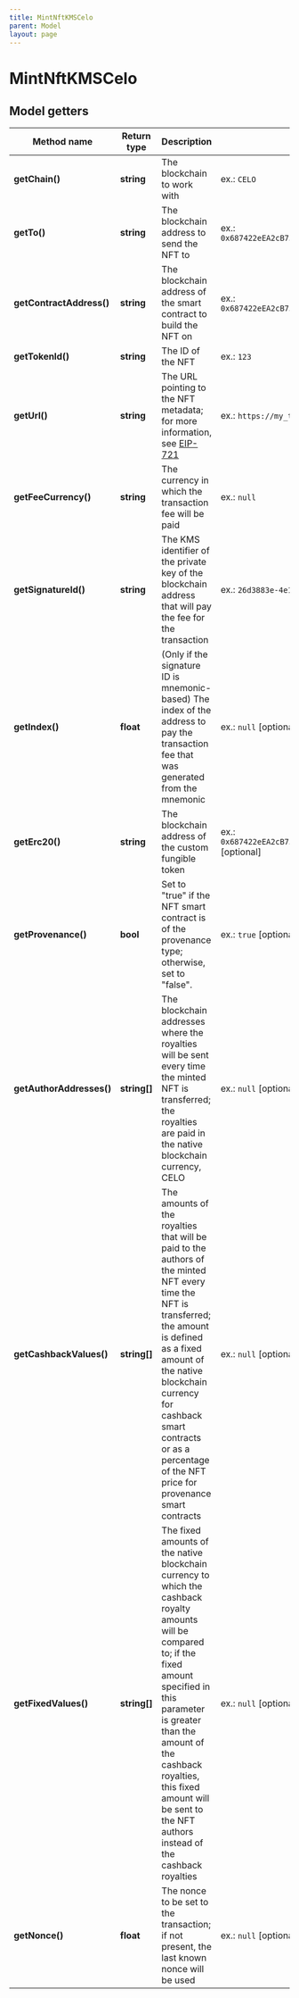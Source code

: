 ```yaml
---
title: MintNftKMSCelo
parent: Model
layout: page
---
```


# MintNftKMSCelo

## Model getters

Method name | Return type | Description | Notes
------------ | ------------- | ------------- | -------------
**getChain()** | **string** | The blockchain to work with | ex.: `CELO`
**getTo()** | **string** | The blockchain address to send the NFT to | ex.: `0x687422eEA2cB73B5d3e242bA5456b782919AFc85`
**getContractAddress()** | **string** | The blockchain address of the smart contract to build the NFT on | ex.: `0x687422eEA2cB73B5d3e242bA5456b782919AFc85`
**getTokenId()** | **string** | The ID of the NFT | ex.: `123`
**getUrl()** | **string** | The URL pointing to the NFT metadata; for more information, see <a href="https://eips.ethereum.org/EIPS/eip-721#specification" target="_blank">EIP-721</a> | ex.: `https://my_token_data.com`
**getFeeCurrency()** | **string** | The currency in which the transaction fee will be paid | ex.: `null`
**getSignatureId()** | **string** | The KMS identifier of the private key of the blockchain address that will pay the fee for the transaction | ex.: `26d3883e-4e17-48b3-a0ee-09a3e484ac83`
**getIndex()** | **float** | (Only if the signature ID is mnemonic-based) The index of the address to pay the transaction fee that was generated from the mnemonic | ex.: `null` [optional]
**getErc20()** | **string** | The blockchain address of the custom fungible token | ex.: `0x687422eEA2cB73B5d3e242bA5456b782919AFc85` [optional]
**getProvenance()** | **bool** | Set to "true" if the NFT smart contract is of the provenance type; otherwise, set to "false". | ex.: `true` [optional]
**getAuthorAddresses()** | **string[]** | The blockchain addresses where the royalties will be sent every time the minted NFT is transferred; the royalties are paid in the native blockchain currency, CELO | ex.: `null` [optional]
**getCashbackValues()** | **string[]** | The amounts of the royalties that will be paid to the authors of the minted NFT every time the NFT is transferred; the amount is defined as a fixed amount of the native blockchain currency for cashback smart contracts or as a percentage of the NFT price for provenance smart contracts | ex.: `null` [optional]
**getFixedValues()** | **string[]** | The fixed amounts of the native blockchain currency to which the cashback royalty amounts will be compared to; if the fixed amount specified in this parameter is greater than the amount of the cashback royalties, this fixed amount will be sent to the NFT authors instead of the cashback royalties | ex.: `null` [optional]
**getNonce()** | **float** | The nonce to be set to the transaction; if not present, the last known nonce will be used | ex.: `null` [optional]

